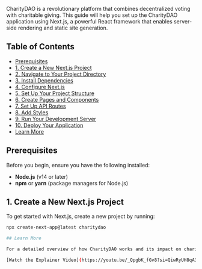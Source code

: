 
CharityDAO is a revolutionary platform that combines decentralized voting with charitable giving. This guide will help you set up the CharityDAO application using Next.js, a powerful React framework that enables server-side rendering and static site generation.

## Table of Contents

- [Prerequisites](#prerequisites)
- [1. Create a New Next.js Project](#1-create-a-new-nextjs-project)
- [2. Navigate to Your Project Directory](#2-navigate-to-your-project-directory)
- [3. Install Dependencies](#3-install-dependencies)
- [4. Configure Next.js](#4-configure-nextjs)
- [5. Set Up Your Project Structure](#5-set-up-your-project-structure)
- [6. Create Pages and Components](#6-create-pages-and-components)
- [7. Set Up API Routes](#7-set-up-api-routes)
- [8. Add Styles](#8-add-styles)
- [9. Run Your Development Server](#9-run-your-development-server)
- [10. Deploy Your Application](#10-deploy-your-application)
- [Learn More](#learn-more)

## Prerequisites

Before you begin, ensure you have the following installed:

- **Node.js** (v14 or later)
- **npm** or **yarn** (package managers for Node.js)

## 1. Create a New Next.js Project

To get started with Next.js, create a new project by running:

```bash
npx create-next-app@latest charitydao

## Learn More

For a detailed overview of how CharityDAO works and its impact on charitable giving, watch our explainer video below:

[Watch the Explainer Video](https://youtu.be/_QpgbK_fGv8?si=QiwRyUH8qA3JtYe0)